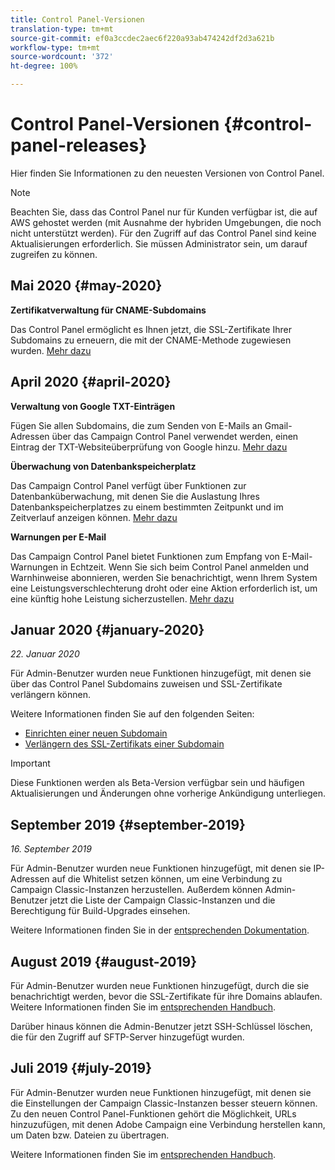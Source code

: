 ```yaml
---
title: Control Panel-Versionen
translation-type: tm+mt
source-git-commit: ef0a3ccdec2aec6f220a93ab474242df2d3a621b
workflow-type: tm+mt
source-wordcount: '372'
ht-degree: 100%

---
```



# Control Panel-Versionen {#control-panel-releases}

Hier finden Sie Informationen zu den neuesten Versionen von Control Panel.

>[!NOTE]
>
>Beachten Sie, dass das Control Panel nur für Kunden verfügbar ist, die auf AWS gehostet werden (mit Ausnahme der hybriden Umgebungen, die noch nicht unterstützt werden). Für den Zugriff auf das Control Panel sind keine Aktualisierungen erforderlich. Sie müssen Administrator sein, um darauf zugreifen zu können.

## Mai 2020 {#may-2020}

**Zertifikatverwaltung für CNAME-Subdomains**

Das Control Panel ermöglicht es Ihnen jetzt, die SSL-Zertifikate Ihrer Subdomains zu erneuern, die mit der CNAME-Methode zugewiesen wurden. [Mehr dazu](subdomains-certificates/using/renewing-subdomain-certificate.md)

## April 2020 {#april-2020}

**Verwaltung von Google TXT-Einträgen**

Fügen Sie allen Subdomains, die zum Senden von E-Mails an Gmail-Adressen über das Campaign Control Panel verwendet werden, einen Eintrag der TXT-Websiteüberprüfung von Google hinzu. [Mehr dazu](subdomains-certificates/using/managing-txt-records.md)

**Überwachung von Datenbankspeicherplatz**

Das Campaign Control Panel verfügt über Funktionen zur Datenbanküberwachung, mit denen Sie die Auslastung Ihres Datenbankspeicherplatzes zu einem bestimmten Zeitpunkt und im Zeitverlauf anzeigen können. [Mehr dazu](performance-monitoring/using/database-monitoring.md)

**Warnungen per E-Mail**

Das Campaign Control Panel bietet Funktionen zum Empfang von E-Mail-Warnungen in Echtzeit. Wenn Sie sich beim Control Panel anmelden und Warnhinweise abonnieren, werden Sie benachrichtigt, wenn Ihrem System eine Leistungsverschlechterung droht oder eine Aktion erforderlich ist, um eine künftig hohe Leistung sicherzustellen. [Mehr dazu](performance-monitoring/using/email-alerting.md)

## Januar 2020 {#january-2020}

*22. Januar 2020*

Für Admin-Benutzer wurden neue Funktionen hinzugefügt, mit denen sie über das Control Panel Subdomains zuweisen und SSL-Zertifikate verlängern können.

Weitere Informationen finden Sie auf den folgenden Seiten:
* [Einrichten einer neuen Subdomain](subdomains-certificates/using/setting-up-new-subdomain.md)
* [Verlängern des SSL-Zertifikats einer Subdomain](subdomains-certificates/using/renewing-subdomain-certificate.md)

>[!IMPORTANT]
>
>Diese Funktionen werden als Beta-Version verfügbar sein und häufigen Aktualisierungen und Änderungen ohne vorherige Ankündigung unterliegen.

## September 2019 {#september-2019}

*16. September 2019*

Für Admin-Benutzer wurden neue Funktionen hinzugefügt, mit denen sie IP-Adressen auf die Whitelist setzen können, um eine Verbindung zu Campaign Classic-Instanzen herzustellen.
Außerdem können Admin-Benutzer jetzt die Liste der Campaign Classic-Instanzen und die Berechtigung für Build-Upgrades einsehen.

Weitere Informationen finden Sie in der [entsprechenden Dokumentation](instances-settings/using/ip-whitelisting-instance-access.md).

## August 2019 {#august-2019}

Für Admin-Benutzer wurden neue Funktionen hinzugefügt, durch die sie benachrichtigt werden, bevor die SSL-Zertifikate für ihre Domains ablaufen. Weitere Informationen finden Sie im [entsprechenden Handbuch](subdomains-certificates/using/monitoring-ssl-certificates.md).

Darüber hinaus können die Admin-Benutzer jetzt SSH-Schlüssel löschen, die für den Zugriff auf SFTP-Server hinzugefügt wurden.

## Juli 2019 {#july-2019}

Für Admin-Benutzer wurden neue Funktionen hinzugefügt, mit denen sie die Einstellungen der Campaign Classic-Instanzen besser steuern können. Zu den neuen Control Panel-Funktionen gehört die Möglichkeit, URLs hinzuzufügen, mit denen Adobe Campaign eine Verbindung herstellen kann, um Daten bzw. Dateien zu übertragen.

Weitere Informationen finden Sie im [entsprechenden Handbuch](instances-settings/using/url-permissions.md).
